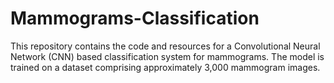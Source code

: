 # Mammograms-Classification
This repository contains the code and resources for a Convolutional Neural Network (CNN) based classification system for mammograms. The model is trained on a dataset comprising approximately 3,000 mammogram images.
